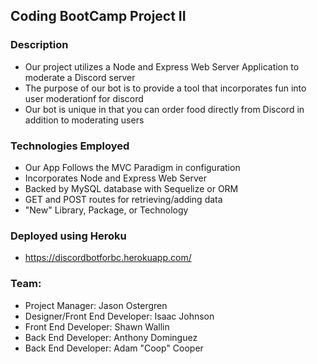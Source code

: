 ## Coding BootCamp Project II 

### Description 

* Our project utilizes a Node and Express Web Server Application to moderate a Discord server
* The purpose of our bot is to provide a tool that incorporates fun into user moderationf for discord
* Our bot is unique in that you can order food directly from Discord in addition to moderating users

### Technologies Employed 

* Our App Follows the MVC Paradigm in configuration
* Incorporates Node and Express Web Server
* Backed by MySQL database with Sequelize or ORM
* GET and POST routes for retrieving/adding data
* "New" Library, Package, or Technology

### Deployed using Heroku 

* https://discordbotforbc.herokuapp.com/

### Team: 

* Project Manager: Jason Ostergren
* Designer/Front End Developer: Isaac Johnson
* Front End Developer: Shawn Wallin
* Back End Developer: Anthony Dominguez
* Back End Developer: Adam "Coop" Cooper



